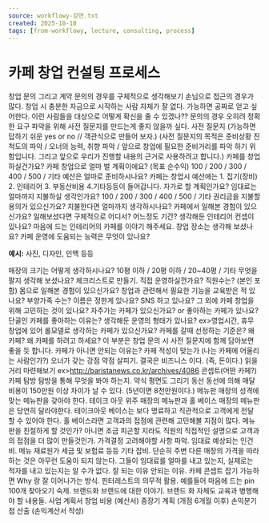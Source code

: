 ```yaml
---
source: workflowy-강연.txt
created: 2025-10-10
tags: [from-workflowy, lecture, consulting, process]
---
```


# 카페 창업 컨설팅 프로세스

창업 문의 그리고 계약
문의의 경우를 구체적으로 생각해보기
손님으로 접근의 경우가 많다.
창업 시 충분한 자금으로 시작하는 사람 자체가 잘 없다.
가능하면 공짜로 얻고 싶어한다.
이런 사람들을 대상으로 어떻게 확신을 줄 수 있겠나??
문의의 경우 오히려 정확한 요구 파악을 위해 사전 질문지를 만드는게 좋지 않을까 싶다.
사전 질문지 (가능하면 답하기 쉬운 yes or no // 객관식으로 만들어 보자.)
(사전 질문지의 목적은 준비상황 진척도의 파악 / 오너의 능력, 취향 파악 / 앞으로 창업에 필요한 준비거리를 파악 하기 위함입니다. 그리고 앞으로 우리가 진행할 내용의 근거로 사용하려고 합니다.)
카페를 창업 하실건가요?
카페 창업으로 얼마 벌 계획이에요? (목표 순수익)
100 / 200 / 300 / 400 /  500 / 기타
예산은 얼마로 준비하시나요?
카페는 창업시 예산에는 1. 집기(장비) 2. 인테리어 3. 부동산비용 4.기타등등이 들어갑니다.
자가로 할 계획인가요?
임대료는 얼마까지 지불하실 생각인가요?
100 / 200 / 300 / 400 / 500 / 기타
권리금을 지불할 용의가 있으신가요?
지불한다면 얼마까지 생각하시나요?
카페에서 일해본 경험이 있으신가요?
일해보셨다면 구체적으로 어디서? 어느정도 기간?
생각해둔 인테리어 컨셉이 있나요?
마음에 드는 인테리어의 카페를 이야기 해주세요.
창업 장소는 생각해 보셨나요?
카페 운영에 도움되는 능력은 무엇이 있나요?

**예시:** 사진, 디자인, 인맥 등등

매장의 크기는 어떻게 생각하시나요?
10평 이하 / 20평 이하 / 20~40평 / 기타
무엇을 팔지 생각해 보셨나요?
체크리스트로 만들기.
직접 운영하실껀가요? 직원수는? (본인 포함)
몸으로 일해본 경험이 있으신가요?
창업과 관련해서 필요한 기능을 교육받은 적 있나요?
부양가족 수는?
이름은 정한게 있나요?
SNS 하고 있나요?
그 외에 카페 창업을 위해 고민하는 것이 있나요?
자주가는 카페가 있으신가요? or 좋아하는 카페가 있나요?
단골인 카페를 좋아하는 이유는?
생각해둔 운영의 형태가 있나요? ex>영업시간, 휴무
창업에 있어 롤모델로 생각하는 카페가 있으신가요?
카페를 갈때 선정하는 기준은?
왜 카페?
왜 카페를 하려고 하세요?
이 부분은 창업 문의 시 사전 질문지에 함께 담아보면 좋을 듯 합니다.
카페가 아니면 안되는 이유는?
카페 적성이 맞는가 (나는 카페에 어울리는 사람인가?)
오너가 갖는 강점 약점 살피기.
결국은 비즈니스 이다. (즉, 돈이다.)
읽을거리 마련해보기 ex>http://baristanews.co.kr/archives/4086
콘셉트(어떤 카페?)
카페 탐방
탐방을 통해 무엇을 봐야 하는지.
약식 평면도 그리기
동선
동선에 의해 매달 비용이 150만원 이상 차이가 날 수 있다. (5년이면 8천만원이다.)
메뉴판
매장의 성격에 맞는 메뉴판을 갖아야 한다.
테이크 아웃 위주 매장의 메뉴판과 홀 베이스 매장의 메뉴판은 당연히 달라야한다.
테이크아웃 베이스는 보다 명료하고 직관적으로 고객에게 전달 할 수 있어야 한다.
홀 베이스라면 고객과의 접점에 관련해 고민해볼 지점이 많다.
메뉴판을 친절하게 할 것인가?
아니면 조금 피곤할 지라도 직원의 직접적인 설명으로 고객과의 접점을 더 많이 만들것인가.
가격결정
고려해야할 사항 파악.
임대료
예상되는 인건비.
메뉴 재료원가
세금 및 보험료 등등 기타 잡비.
단순히 주변 다른 매장의 가격을 따라하는 것은 아무런 도움이 되지 않는다.
그들이 임대료를 얼마를 내고 있는지, 실제로는 적자를 내고 있는지는 알 수가 없다.
잘 되는 이유 안되는 이유.
카페 콘셉트 잡기
가능하면 Why 랑 잘 이어나가는 방식.
핀터레스트의 의무적 활용.
예를들어 마음에 드는 pin 100개 찾아오기 숙제.
브랜드화
브랜드에 대한 이야기.
브랜드 화 자체도 교육과 병행해야 할 내용들.
사업 계획서
창업 비용 (예산서)
중장기 계획 (개점 6개월 이후)
손익분기점 산출 (손익계산서 작성)